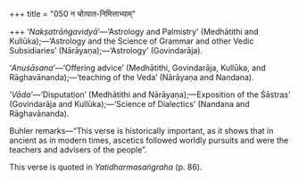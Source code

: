+++
title = "050 न चोत्पात-निमित्ताभ्याम्"

+++
‘*Nakṣatrāṅgavidyā*’—‘Astrology and Palmistry’ (Medhātithi and
Kullūka);—‘Astrology and the Science of Grammar and other Vedic
Subsidiaries’ (Nārāyaṇa);—‘Astrology’ (Govindarāja).

‘*Anuśāsana*’—‘Offering advice’ (Medhātithi, Govindarāja, Kullūka, and
Rāghavānanda);—‘teaching of the Veda’ (Nārāyaṇa and Nandana).

‘*Vāda*’—‘Disputation’ (Medhātithi and Nārāyaṇa);—Exposition of the
Śāstras’ (Govindarāja and Kullūka);—‘Science of Dialectics’ (Nandana and
Rāghavānanda).

Buhler remarks—“This verse is historically important, as it shows that
in ancient as in modern times, ascetics followed worldly pursuits and
were the teachers and advisers of the people”.

This verse is quoted in *Yatidharmasaṅgraha* (p. 86).


